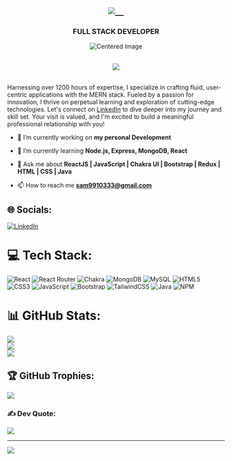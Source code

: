 <h1 align=center>
  <a href="https://git.io/typing-svg">
    <img src="https://readme-typing-svg.herokuapp.com/?lines=Hello,+there!+👋;+I'm+Sameer+Ahmad...;MERN+Full+stack+Developer;Nice+to+meet+you!&center=true&size=20">
  </a>
</h1>
<h3 align="center">FULL STACK DEVELOPER</h3>


<div align="center">
  <img src="https://i.pinimg.com/originals/81/17/8b/81178b47a8598f0c81c4799f2cdd4057.gif" alt="Centered Image">
</div>
<br/>

<p align="center" >
<img src="https://user-images.githubusercontent.com/73097560/115834477-dbab4500-a447-11eb-908a-139a6edaec5c.gif"> </p>
<br/>
Harnessing over 1200 hours of expertise, I specialize in crafting fluid, user-centric applications with the MERN stack. Fueled by a passion for innovation, I thrive on perpetual learning and exploration of cutting-edge technologies. Let's connect on  <a href="https://www.linkedin.com/in/sameer-ahmad-aa985428b/" target="_blank">LinkedIn</a> to dive deeper into my journey and skill set. Your visit is valued, and I'm excited to build a meaningful professional relationship with you!

- 🔭 I’m currently working on **my personal Development**

- 🌱 I’m currently learning **Node.js, Express, MongoDB, React**

- 💬 Ask me about **ReactJS | JavaScript | Chakra UI | Bootstrap | Redux | HTML | CSS | Java**

- 📫 How to reach me **sam9910333@gmail.com**


## 🌐 Socials:
[![LinkedIn](https://img.shields.io/badge/LinkedIn-%230077B5.svg?logo=linkedin&logoColor=white)](https://linkedin.com/in/https://www.linkedin.com/in/sameer-ahmad-aa985428b/) 

# 💻 Tech Stack:

![React](https://img.shields.io/badge/react-%2320232a.svg?style=flat&logo=react&logoColor=%2361DAFB) ![React Router](https://img.shields.io/badge/React_Router-CA4245?style=flat&logo=react-router&logoColor=white) ![Chakra](https://img.shields.io/badge/chakra-%234ED1C5.svg?style=flat&logo=chakraui&logoColor=white) ![MongoDB](https://img.shields.io/badge/MongoDB-%234ea94b.svg?style=flat&logo=mongodb&logoColor=white) ![MySQL](https://img.shields.io/badge/mysql-%2300000f.svg?style=flat&logo=mysql&logoColor=white) ![HTML5](https://img.shields.io/badge/html5-%23E34F26.svg?style=flat&logo=html5&logoColor=white) ![CSS3](https://img.shields.io/badge/css3-%231572B6.svg?style=flat&logo=css3&logoColor=white) ![JavaScript](https://img.shields.io/badge/javascript-%23323330.svg?style=flat&logo=javascript&logoColor=%23F7DF1E) ![Bootstrap](https://img.shields.io/badge/bootstrap-%238511FA.svg?style=flat&logo=bootstrap&logoColor=white) ![TailwindCSS](https://img.shields.io/badge/tailwindcss-%2338B2AC.svg?style=flat&logo=tailwind-css&logoColor=white) ![Java](https://img.shields.io/badge/java-%23ED8B00.svg?style=flat&logo=openjdk&logoColor=white) ![NPM](https://img.shields.io/badge/NPM-%23CB3837.svg?style=flat&logo=npm&logoColor=white)

# 📊 GitHub Stats:
![](https://github-readme-stats.vercel.app/api?username=Sameeer-Ahmad&theme=tokyonight&hide_border=false&include_all_commits=false&count_private=false)<br/>
![](https://github-readme-streak-stats.herokuapp.com/?user=Sameeer-Ahmad&theme=tokyonight&hide_border=false)<br/>
![](https://github-readme-stats.vercel.app/api/top-langs/?username=Sameeer-Ahmad&theme=tokyonight&hide_border=false&include_all_commits=true&count_private=true&layout=compact)

## 🏆 GitHub Trophies:
![](https://github-profile-trophy.vercel.app/?username=Sameeer-Ahmad&theme=tokyonight&no-frame=false&no-bg=false&margin-w=4)

### ✍️ Dev Quote:
![](https://quotes-github-readme.vercel.app/api?type=horizontal&theme=tokyonight)

---
[![](https://visitcount.itsvg.in/api?id=Sameeer-Ahmad&icon=2&color=0)](https://visitcount.itsvg.in)

<!-- Proudly created with GPRM ( https://gprm.itsvg.in ) -->
